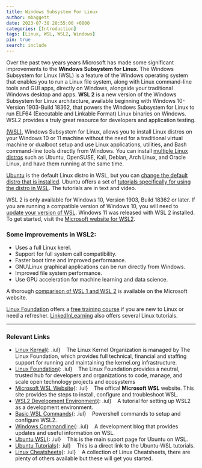 ```yaml
---
title: Windows Subsystem For Linux
author: mbaggett
date: 2023-07-30 20:55:00 +0800
categories: [Introduction]
tags: [Linux, WSL, WSL2, Windows] 
pin: true
search: include
---
```

Over the past two years years Microsoft has made some significant improvements to the <b>Windows Subsystem for Linux</b>. The Windows Subsystem for Linux (WSL) is a feature of the Windows operating system that enables you to run a Linux file system, along with Linux command-line tools and GUI apps, directly on Windows, alongside your traditional Windows desktop and apps. <b>WSL 2</b> is a new version of the Windows Subsystem for Linux architecture, available beginning with Windows 10-Version 1903-Build 18362, that powers the Windows Subsystem for Linux to run ELF64 (Executable and Linkable Format) Linux binaries on Windows. WSL2 provides a truly great resource for developers and application testing.

<!-- Add your post content here -->

[(WSL)](https://learn.microsoft.com/en-us/windows/wsl 'Microsoft WSL'), Windows Subsystem for Linux, allows you to install Linux distros on your Windows 10 or 11 machine without the need for a traditional virtual machine or dualboot setup and use Linux applications, utilities, and Bash command-line tools directly from Windows.  You can install [multiple Linux distros](https://learn.microsoft.com/en-us/windows/wsl/install#ways-to-run-multiple-linux-distros-with-wsl 'Multiple Linux Distros on WSL2') such as Ubuntu, OpenSUSE, Kali, Debian, Arch Linux, and Oracle Linux, and have them running at the same time.

[Ubuntu](https://ubuntu.com 'Ubuntu Linux') is the default Linux distro in WSL, but you can [change the default distro that is installed](https://learn.microsoft.com/en-us/windows/wsl/install#change-the-default-linux-distro-installed 'Change the Default Distro for WSL'). Ubuntu offers a set of [tutorials specifically for using the distro in WSL](https://ubuntu.com/wsl 'Ubuntu WSL Tutorials'). The tutorials are in text and video.

WSL 2 is only available for Windows 10, Version 1903, Build 18362 or later.  If you are running a compatible version of Windows 10, you will need to [update your version of WSL](https://learn.microsoft.com/en-us/windows/wsl/install#upgrade-version-from-wsl-1-to-wsl-2 'Upgrade to WSL2'). Windows 11 was released with WSL 2 installed.
To get started, visit the [Microsoft website for WSL2](https://learn.microsoft.com/en-us/windows/wsl/about 'Microsoft WSL2 Website').

### Some improvements in WSL2:
* Uses a full Linux kerel.
* Support for full system call compatibility.
* Faster boot time and improved performance.
* GNU\Linux graphical applications can be run directly from Windows.
* Improved file system performance.
* Use GPU acceleration for machine learning and data science.

A thorough [comparison of WSL 1 and WSL 2](https://learn.microsoft.com/en-us/windows/wsl/compare-versions 'Compare WSL1 and WSL 2') is available on the Microsoft website.

[Linux Foundation](https://www.linuxfoundation.org 'The Linux Foundation') offers a [free training course](https://www.edx.org/course/introduction-to-linux 'Free Linux Training') if you are new to Linux or need a refresher. [LinkedInLearning](https://itss.untsystem.edu/divisions/mrs/it-training/linkedin-learning.php 'LinkedInLearning') also offers several Linux tutorials.

***
### Relevant Links
* [Linux Kernal](https://kernel.org/ 'Official Linux Kernal Page'){: .iul}
&nbsp;&nbsp;&nbsp;The Linux Kernel Organization is managed by The Linux Foundation, which provides full technical, financial and staffing support for running and maintaining the kernel.org infrastructure.
* [Linux Foundation](https://www.linuxfoundation.org/ 'Linux Foundation'){: .iul}
&nbsp;&nbsp;&nbsp;The Linux Foundation provides a neutral, trusted hub for developers and organizations to code, manage, and scale open technology projects and ecosystems
* [Microsoft WSL Website](https://learn.microsoft.com/en-us/windows/wsl/ 'Microsoft WSL'){: .iul}
&nbsp;&nbsp;&nbsp;The offical **Microsoft WSL** website.  This site provides the steps to install, configure and troubleshoot WSL.
* [WSL2 Development Environment](https://learn.microsoft.com/en-us/windows/wsl/setup/environment 'WSL2 dev environment'){: .iul}
&nbsp;&nbsp;&nbsp;A tutorial for setting up WSL2 as a development environment.
* [Basic WSL Commands](https://learn.microsoft.com/en-us/windows/wsl/basic-commands 'Basic WSL commands'){: .iul} 
&nbsp;&nbsp;&nbsp;Powershell commands to setup and configure WSL2.
* [Windows Commandline](https://devblogs.microsoft.com/commandline/ 'Blog: Windows Command Line'){: .iul}
&nbsp;&nbsp;&nbsp;A development blog that provides updates and useful information on WSL.
* [Ubuntu WSL](https://ubuntu.com/wsl 'Wubunt WSL Page'){: .iul}
&nbsp;&nbsp;&nbsp;This is the main suport page for Ubuntu on WSL.
* [Ubuntu Tutorials](https://ubuntu.com/tutorials?topic=wsl2 'Ubuntu WSL Tutorials Direct Link'){: .iul}
&nbsp;&nbsp;&nbsp;This is a direct link to the Ubuntu-WSL tutorials.
* [Linux Cheatsheets](https://itsfoss.com/linux-commands-cheat-sheets/ 'Linux Cheatsheet'){: .iul}
&nbsp;&nbsp;&nbsp;A collection of Linux Cheatsheets, there are plenty of others available but these will get you started.